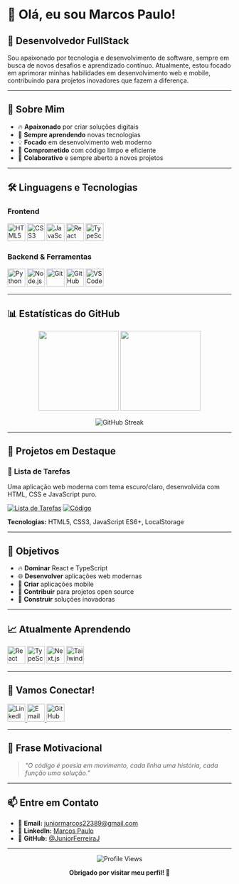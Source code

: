 # 👋 Olá, eu sou Marcos Paulo!

## 🚀 **Desenvolvedor FullStack**

Sou apaixonado por tecnologia e desenvolvimento de software, sempre em busca de novos desafios e aprendizado contínuo. Atualmente, estou focado em aprimorar minhas habilidades em desenvolvimento web e mobile, contribuindo para projetos inovadores que fazem a diferença.

---

## 🎯 **Sobre Mim**

- 🔥 **Apaixonado** por criar soluções digitais
- 🌱 **Sempre aprendendo** novas tecnologias
- 💡 **Focado** em desenvolvimento web moderno
- 🚀 **Comprometido** com código limpo e eficiente
- 🤝 **Colaborativo** e sempre aberto a novos projetos

---

## 🛠️ **Linguagens e Tecnologias**

### **Frontend**
<p align="left">
  <img alt="HTML5" title="HTML5" width="40px" src="https://cdn.jsdelivr.net/gh/devicons/devicon@latest/icons/html5/html5-original.svg"/>
  <img alt="CSS3" title="CSS3" width="40px" src="https://cdn.jsdelivr.net/gh/devicons/devicon@latest/icons/css3/css3-original.svg"/>
  <img alt="JavaScript" title="JavaScript" width="40px" src="https://cdn.jsdelivr.net/gh/devicons/devicon@latest/icons/javascript/javascript-original.svg"/>
  <img alt="React" title="React" width="40px" src="https://cdn.jsdelivr.net/gh/devicons/devicon@latest/icons/react/react-original.svg"/>
  <img alt="TypeScript" title="TypeScript" width="40px" src="https://cdn.jsdelivr.net/gh/devicons/devicon@latest/icons/typescript/typescript-original.svg"/>
</p>

### **Backend & Ferramentas**
<p align="left">
  <img alt="Python" title="Python" width="40px" src="https://cdn.jsdelivr.net/gh/devicons/devicon@latest/icons/python/python-original.svg"/>
  <img alt="Node.js" title="Node.js" width="40px" src="https://cdn.jsdelivr.net/gh/devicons/devicon@latest/icons/nodejs/nodejs-original.svg"/>
  <img alt="Git" title="Git" width="40px" src="https://cdn.jsdelivr.net/gh/devicons/devicon@latest/icons/git/git-original.svg"/>
  <img alt="GitHub" title="GitHub" width="40px" src="https://cdn.jsdelivr.net/gh/devicons/devicon@latest/icons/github/github-original.svg"/>
  <img alt="VS Code" title="VS Code" width="40px" src="https://cdn.jsdelivr.net/gh/devicons/devicon@latest/icons/vscode/vscode-original.svg"/>
</p>

---

## 📊 **Estatísticas do GitHub**

<p align="center">
  <img height="180em" src="https://github-readme-stats.vercel.app/api?username=JuniorFerreiraJ&show_icons=true&theme=tokyonight&include_all_commits=true&locale=pt-br&hide_border=true"/>
  <img height="180em" src="https://github-readme-stats.vercel.app/api/top-langs/?username=JuniorFerreiraJ&theme=tokyonight&layout=compact&custom_title=Tecnologias&langs_count=9&hide_border=true"/>
</p>

<p align="center">
  <img src="https://github-readme-streak-stats.herokuapp.com/?user=JuniorFerreiraJ&theme=tokyonight&hide_border=true" alt="GitHub Streak" />
</p>

---

## 🚀 **Projetos em Destaque**

### 📝 **Lista de Tarefas**
Uma aplicação web moderna com tema escuro/claro, desenvolvida com HTML, CSS e JavaScript puro.

[![Lista de Tarefas](https://img.shields.io/badge/🌐-Live%20Demo-blue?style=for-the-badge&logo=github)](https://juniorferreiraj.github.io/lista-tarefas)
[![Código](https://img.shields.io/badge/📁-Repositório-black?style=for-the-badge&logo=github)](https://github.com/JuniorFerreiraJ/lista-tarefas)

**Tecnologias:** HTML5, CSS3, JavaScript ES6+, LocalStorage

---

## 🎯 **Objetivos**

- 🔥 **Dominar** React e TypeScript
- 🌐 **Desenvolver** aplicações web modernas
- 📱 **Criar** aplicações mobile
- 🤝 **Contribuir** para projetos open source
- 🚀 **Construir** soluções inovadoras

---

## 📈 **Atualmente Aprendendo**

<p align="left">
  <img alt="React" title="React" width="40px" src="https://cdn.jsdelivr.net/gh/devicons/devicon@latest/icons/react/react-original.svg"/>
  <img alt="TypeScript" title="TypeScript" width="40px" src="https://cdn.jsdelivr.net/gh/devicons/devicon@latest/icons/typescript/typescript-original.svg"/>
  <img alt="Next.js" title="Next.js" width="40px" src="https://cdn.jsdelivr.net/gh/devicons/devicon@latest/icons/nextjs/nextjs-original.svg"/>
  <img alt="Tailwind CSS" title="Tailwind CSS" width="40px" src="https://cdn.jsdelivr.net/gh/devicons/devicon@latest/icons/tailwindcss/tailwindcss-plain.svg"/>
</p>

---

## 🤝 **Vamos Conectar!**

<p align="left">
  <a href="https://www.linkedin.com/in/marcos-p-ferreira-junior/" target="_blank">
    <img alt="LinkedIn" title="LinkedIn" width="40px" src="https://cdn.jsdelivr.net/gh/devicons/devicon@latest/icons/linkedin/linkedin-original.svg"/>
  </a>
  <a href="mailto:seu-email@exemplo.com" target="_blank">
    <img alt="Email" title="Email" width="40px" src="https://img.icons8.com/color/48/000000/gmail-new.png"/>
  </a>
  <a href="https://github.com/JuniorFerreiraJ" target="_blank">
    <img alt="GitHub" title="GitHub" width="40px" src="https://cdn.jsdelivr.net/gh/devicons/devicon@latest/icons/github/github-original.svg"/>
  </a>
</p>

---

## 💬 **Frase Motivacional**

> *"O código é poesia em movimento, cada linha uma história, cada função uma solução."*

---

## 📫 **Entre em Contato**

- 📧 **Email:** [juniormarcos22389@gmail.com](mailto:juniormarcos22389@gmail.com)
- 💼 **LinkedIn:** [Marcos Paulo](https://www.linkedin.com/in/marcos-p-ferreira-junior/)
- 🐙 **GitHub:** [@JuniorFerreiraJ](https://github.com/JuniorFerreiraJ)

---

<div align="center">
  <img src="https://komarev.com/ghpvc/?username=JuniorFerreiraJ&style=flat-square&color=blue" alt="Profile Views"/>
  
  **Obrigado por visitar meu perfil! 👋**
</div>
